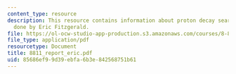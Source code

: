 ```yaml
---
content_type: resource
description: This resource contains information about proton decay search, paper work
  done by Eric Fitzgerald.
file: https://ol-ocw-studio-app-production.s3.amazonaws.com/courses/8-811-particle-physics-ii-fall-2005/85686ef99d39ebfa6b3e842568751b61_8811_report_eric.pdf
file_type: application/pdf
resourcetype: Document
title: 8811_report_eric.pdf
uid: 85686ef9-9d39-ebfa-6b3e-842568751b61
---
```

